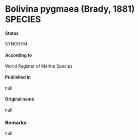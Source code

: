 Bolivina pygmaea (Brady, 1881) SPECIES
=======

#### Status
SYNONYM

#### According to
World Register of Marine Species

#### Published in
null

#### Original name
null

### Remarks
null